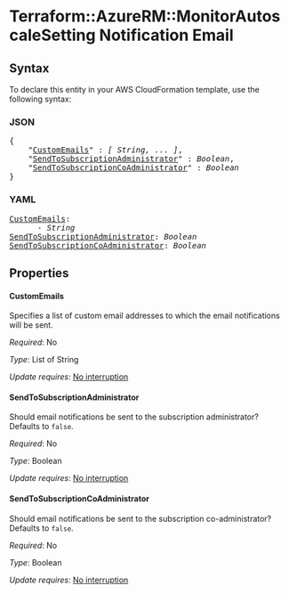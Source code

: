 # Terraform::AzureRM::MonitorAutoscaleSetting Notification Email

## Syntax

To declare this entity in your AWS CloudFormation template, use the following syntax:

### JSON

<pre>
{
    "<a href="#customemails" title="CustomEmails">CustomEmails</a>" : <i>[ String, ... ]</i>,
    "<a href="#sendtosubscriptionadministrator" title="SendToSubscriptionAdministrator">SendToSubscriptionAdministrator</a>" : <i>Boolean</i>,
    "<a href="#sendtosubscriptioncoadministrator" title="SendToSubscriptionCoAdministrator">SendToSubscriptionCoAdministrator</a>" : <i>Boolean</i>
}
</pre>

### YAML

<pre>
<a href="#customemails" title="CustomEmails">CustomEmails</a>: <i>
      - String</i>
<a href="#sendtosubscriptionadministrator" title="SendToSubscriptionAdministrator">SendToSubscriptionAdministrator</a>: <i>Boolean</i>
<a href="#sendtosubscriptioncoadministrator" title="SendToSubscriptionCoAdministrator">SendToSubscriptionCoAdministrator</a>: <i>Boolean</i>
</pre>

## Properties

#### CustomEmails

Specifies a list of custom email addresses to which the email notifications will be sent.

_Required_: No

_Type_: List of String

_Update requires_: [No interruption](https://docs.aws.amazon.com/AWSCloudFormation/latest/UserGuide/using-cfn-updating-stacks-update-behaviors.html#update-no-interrupt)

#### SendToSubscriptionAdministrator

Should email notifications be sent to the subscription administrator? Defaults to `false`.

_Required_: No

_Type_: Boolean

_Update requires_: [No interruption](https://docs.aws.amazon.com/AWSCloudFormation/latest/UserGuide/using-cfn-updating-stacks-update-behaviors.html#update-no-interrupt)

#### SendToSubscriptionCoAdministrator

Should email notifications be sent to the subscription co-administrator? Defaults to `false`.

_Required_: No

_Type_: Boolean

_Update requires_: [No interruption](https://docs.aws.amazon.com/AWSCloudFormation/latest/UserGuide/using-cfn-updating-stacks-update-behaviors.html#update-no-interrupt)

